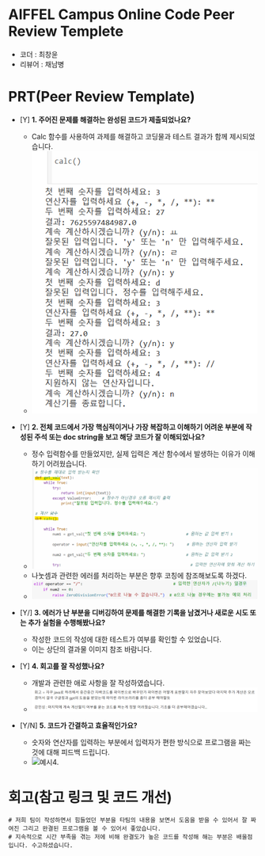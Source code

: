 # AIFFEL Campus Online Code Peer Review Templete
- 코더 : 최창윤
- 리뷰어 : 채남병


# PRT(Peer Review Template)
- [Y]  **1. 주어진 문제를 해결하는 완성된 코드가 제출되었나요?**
    - Calc 함수를 사용하여 과제를 해결하고 코딩물과 테스트 결과가 함께 제시되었습니다.
    - ![결과물](./cw_1.png)     
    
- [Y]  **2. 전체 코드에서 가장 핵심적이거나 가장 복잡하고 이해하기 어려운 부분에 작성된 
주석 또는 doc string을 보고 해당 코드가 잘 이해되었나요?**
    - 정수 입력함수를 만들었지만, 실제 입력은 계산 함수에서 발생하는 이유가 이해하기 어려웠습니다.
    - ![예시1](./cw_2.png) 
    - 나눗셈과 관련한 에러를 처리하는 부분은 향후 코칭에 참조해보도록 하겠다. 
    - ![예시2](./cw_3.png)
        
- [Y/]  **3. 에러가 난 부분을 디버깅하여 문제를 해결한 기록을 남겼거나
새로운 시도 또는 추가 실험을 수행해봤나요?**
    - 작성한 코드의 작성에 대한 테스트가 여부를 확인할 수 있었습니다.
    - 이는 상단의 결과물 이미지 참조 바람니다.
         
- [Y]  **4. 회고를 잘 작성했나요?**
    - 개발과 관련한 애로 사항을 잘 작성하였습니다.
    - ![예시3](./cw_4.png)
        
- [Y/N]  **5. 코드가 간결하고 효율적인가요?**
    - 숫자와 연산자를 입력하는 부분에서 입력자가 편한 방식으로 프로그램을 짜는 것에 대해 피드백 드립니다.
    - ![예시4.](,/cw_5.png)


# 회고(참고 링크 및 코드 개선)
```
# 저희 팀이 작성하면서 힘들었던 부분을 타팀의 내용을 보면서 도움을 받을 수 있어서 잘 짜여진 그리고 완결된 프로그램을 볼 수 있어서 좋았습니다. 
# 지속적으로 시간 부족을 겪는 저에 비해 완결도가 높은 코드를 작성해 해는 부분은 배울점입니다. 수고하셨습니다. 
```
